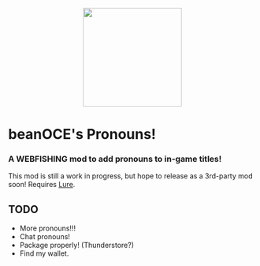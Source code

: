 <p align="center">
<img src="https://github.com/user-attachments/assets/027c8278-df3d-4c2d-9a1b-6324732385ec" height=200px width=200px>
</p>

# beanOCE's Pronouns!
### A WEBFISHING mod to add pronouns to in-game titles!

This mod is still a work in progress, but hope to release as a 3rd-party mod soon! Requires [Lure](https://github.com/Sulayre/WebfishingLure).

## TODO
- More pronouns!!!
- Chat pronouns!
- Package properly! (Thunderstore?)
- Find my wallet.

